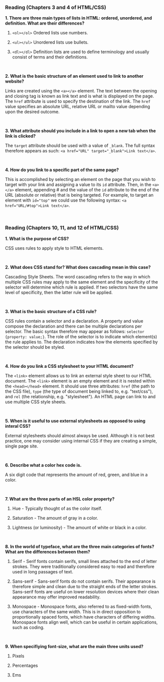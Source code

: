 ### Reading (Chapters 3 and 4 of HTML/CSS)

**1. There are three main types of lists in HTML: ordered, unordered, and definition. What are their differences?**

   1. `<ol></ol>` Ordered lists use numbers.
   
   2. `<ul></ul>` Unordered lists use bullets.
   
   3. `<dl></dl>` Definition lists are used to define terminology and usually consist of terms and their definitions.

<br />

**2. What is the basic structure of an element used to link to another website?**

Links are created using the `<a></a>` element. The text between the opening and closing tag is known as link text and is what is displayed on the page. The `href` attribute is used to specify the destination of the link. The `href` value specifies an absolute URL, relative URL or mailto value depending upon the desired outcome.

<br />

**3. What attribute should you include in a link to open a new tab when the link is clicked?**

The `target` attribute should be used with a value of `_blank`. The full syntax therefore appears as such: `<a href="URL" target="_blank">Link text</a>`.

<br />

**4. How do you link to a specific part of the same page?**

This is accomplished by selecting an element on the page that you wish to target with your link and assigning a value to its `id` attribute. Then, in the `<a></a>` element, appending # and the value of the `id` attribute to the end of the URL (absolute or relative) that is being targeted. For example, to target an element with `id="top"` we could use the following syntax: `<a href="URL/#top">Link text</a>`.

<br />
 
### Reading (Chapters 10, 11, and 12 of HTML/CSS)

**1. What is the purpose of CSS?**

CSS uses rules to apply style to HTML elements.

<br />
 
**2. What does CSS stand for? What does cascading mean in this case?**

Cascading Style Sheets. The word cascading refers to the way in which multiple CSS rules may apply to the same element and the specificity of the selector will determine which rule is applied. If two selectors have the same level of specificity, then the latter rule will be applied.

<br />
 
**3. What is the basic structure of a CSS rule?**

CSS rules contain a selector and a declaration. A property and value compose the declaration and there can be multiple declarations per selector. The basic syntax therefore may appear as follows: `selector {property: value;}`. The role of the selector is to indicate which element(s) the rule applies to. The declaration indicates how the elements specified by the selector should be styled.

<br />
 
**4. How do you link a CSS stylesheet to your HTML document?**

The `<link>` element allows us to link an external style sheet to our HTML document. The `<link>` element is an empty element and it is nested within the `<head></head>` element. It should use three attributes: `href` (the path to the CSS file), `type` (the type of document being linked to, e.g. "text/css"), and `rel` (the relationship, e.g. "stylesheet"). An HTML page can link to and use multiple CSS style sheets.

<br />
 
**5. When is it useful to use external stylesheets as opposed to using interal CSS?**

External stylesheets should almost always be used. Although it is not best practice, one may consider using internal CSS if they are creating a simple, single page site.

<br />
 
**6. Describe what a color hex code is.**

A six digit code that represents the amount of red, green, and blue in a color.

<br />
 
**7. What are the three parts of an HSL color property?**

   1. Hue - Typically thought of as the color itself.
   
   2. Saturation -  The amount of gray in a color.
   
   3. Lightness (or luminosity) -  The amount of white or black in a color.

<br />
 
**8. In the world of typeface, what are the three main categories of fonts? What are the differences between them?**

   1. Serif - Serif fonts contain serifs, small lines attached to the end of letter strokes. They were traditionally considered easy to read and therefore used in long passages of text.
   
   2. Sans-serif - Sans-serif fonts do not contain serifs. Their appearance is therefore simple and clean due to the straight ends of the letter strokes. Sans-serif fonts are useful on lower resolution devices where their clean appearance may offer improved readability.
   
   3. Monospace - Monospace fonts, also referred to as fixed-width fonts, use characters of the same width. This is in direct opposition to proportionally spaced fonts, which have characters of differing widths. Monospace fonts align well, which can be useful in certain applications, such as coding.

<br />
 
**9. When specifiying font-size, what are the main three units used?**

   1. Pixels
   
   2. Percentages
   
   3. Ems

<br />
